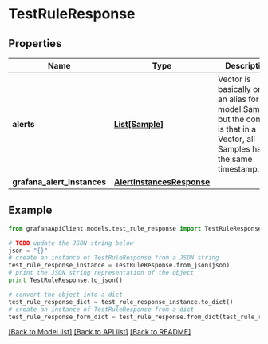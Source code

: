# TestRuleResponse


## Properties
Name | Type | Description | Notes
------------ | ------------- | ------------- | -------------
**alerts** | [**List[Sample]**](Sample.md) | Vector is basically only an alias for model.Samples, but the contract is that in a Vector, all Samples have the same timestamp. | [optional] 
**grafana_alert_instances** | [**AlertInstancesResponse**](AlertInstancesResponse.md) |  | [optional] 

## Example

```python
from grafanaApiClient.models.test_rule_response import TestRuleResponse

# TODO update the JSON string below
json = "{}"
# create an instance of TestRuleResponse from a JSON string
test_rule_response_instance = TestRuleResponse.from_json(json)
# print the JSON string representation of the object
print TestRuleResponse.to_json()

# convert the object into a dict
test_rule_response_dict = test_rule_response_instance.to_dict()
# create an instance of TestRuleResponse from a dict
test_rule_response_form_dict = test_rule_response.from_dict(test_rule_response_dict)
```
[[Back to Model list]](../README.md#documentation-for-models) [[Back to API list]](../README.md#documentation-for-api-endpoints) [[Back to README]](../README.md)


